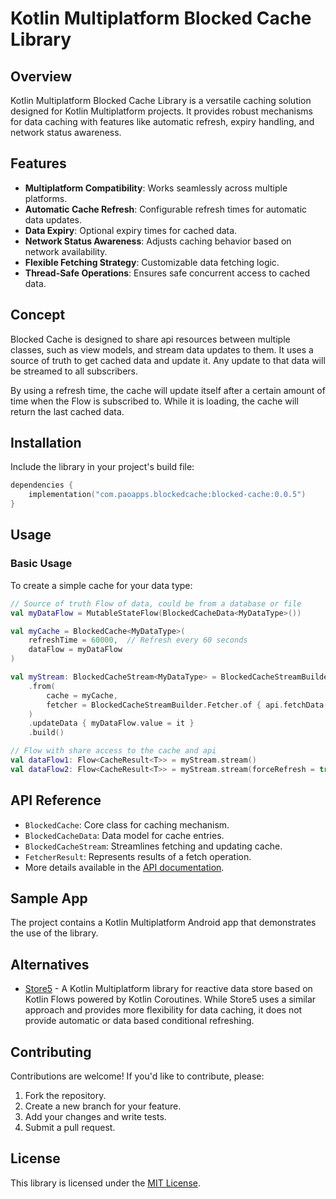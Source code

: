 # Kotlin Multiplatform Blocked Cache Library

## Overview
Kotlin Multiplatform Blocked Cache Library is a versatile caching solution designed for Kotlin Multiplatform projects. It provides robust mechanisms for data caching with features like automatic refresh, expiry handling, and network status awareness.

## Features
- **Multiplatform Compatibility**: Works seamlessly across multiple platforms.
- **Automatic Cache Refresh**: Configurable refresh times for automatic data updates.
- **Data Expiry**: Optional expiry times for cached data.
- **Network Status Awareness**: Adjusts caching behavior based on network availability.
- **Flexible Fetching Strategy**: Customizable data fetching logic.
- **Thread-Safe Operations**: Ensures safe concurrent access to cached data.

## Concept

Blocked Cache is designed to share api resources between multiple classes, such as view models, 
and stream data updates to them. It uses a source of truth to get cached data and update it. Any
update to that data will be streamed to all subscribers.

By using a refresh time, the cache will update itself after a certain amount of time when the Flow 
is subscribed to. While it is loading, the cache will return the last cached data.

## Installation
Include the library in your project's build file:

```kotlin
dependencies {
    implementation("com.paoapps.blockedcache:blocked-cache:0.0.5")
}
```

## Usage
### Basic Usage
To create a simple cache for your data type:

```kotlin
// Source of truth Flow of data, could be from a database or file
val myDataFlow = MutableStateFlow(BlockedCacheData<MyDataType>())

val myCache = BlockedCache<MyDataType>(
    refreshTime = 60000,  // Refresh every 60 seconds
    dataFlow = myDataFlow 
)

val myStream: BlockedCacheStream<MyDataType> = BlockedCacheStreamBuilder
    .from(
        cache = myCache,
        fetcher = BlockedCacheStreamBuilder.Fetcher.of { api.fetchData() }
    )
    .updateData { myDataFlow.value = it }
    .build()

// Flow with share access to the cache and api
val dataFlow1: Flow<CacheResult<T>> = myStream.stream()
val dataFlow2: Flow<CacheResult<T>> = myStream.stream(forceRefresh = true)
```

## API Reference
- `BlockedCache`: Core class for caching mechanism.
- `BlockedCacheData`: Data model for cache entries.
- `BlockedCacheStream`: Streamlines fetching and updating cache.
- `FetcherResult`: Represents results of a fetch operation.
- More details available in the [API documentation](#).

## Sample App

The project contains a Kotlin Multiplatform Android app that demonstrates the use of the library.

## Alternatives


- [Store5](https://github.com/MobileNativeFoundation/Store) - A Kotlin Multiplatform library for 
reactive data store based on Kotlin Flows powered by Kotlin Coroutines. While Store5 uses a similar 
approach and provides more flexibility for data caching, it does not provide automatic or data based 
conditional refreshing.

## Contributing
Contributions are welcome! If you'd like to contribute, please:
1. Fork the repository.
2. Create a new branch for your feature.
3. Add your changes and write tests.
4. Submit a pull request.

## License
This library is licensed under the [MIT License](LICENSE).
